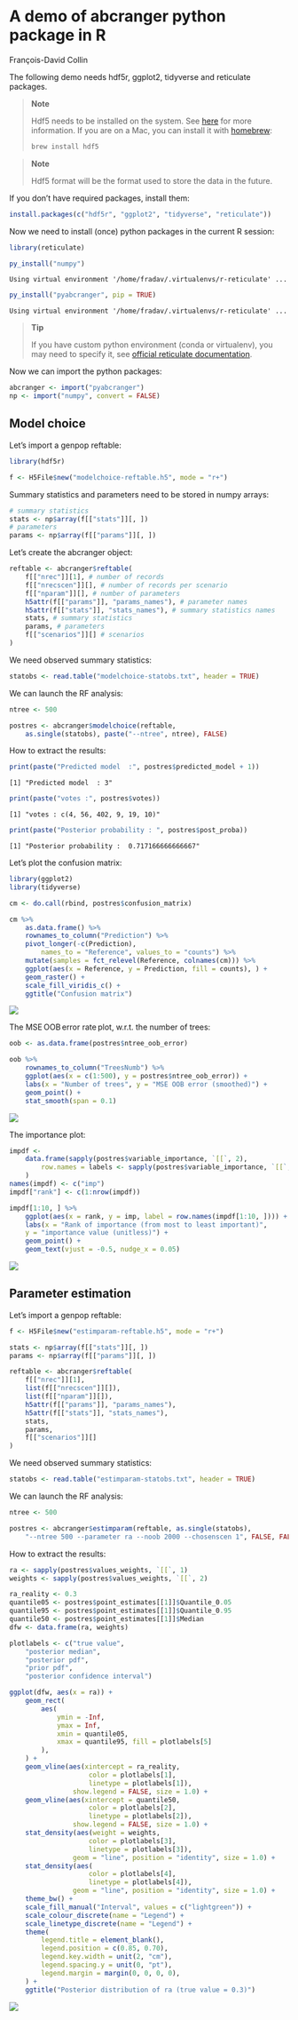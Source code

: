 A demo of abcranger python package in R
================
François-David Collin

The following demo needs hdf5r, ggplot2, tidyverse and reticulate
packages.

<div>

> **Note**
>
> Hdf5 needs to be installed on the system. See
> [here](https://support.hdfgroup.org/HDF5/release/obtain5.html) for
> more information. If you are on a Mac, you can install it with
> [homebrew](https://brew.sh/):
>
> ``` bash
> brew install hdf5
> ```

</div>

<div>

> **Note**
>
> Hdf5 format will be the format used to store the data in the future.

</div>

If you don’t have required packages, install them:

``` r
install.packages(c("hdf5r", "ggplot2", "tidyverse", "reticulate"))
```

Now we need to install (once) python packages in the current R session:

``` r
library(reticulate)

py_install("numpy")
```

    Using virtual environment '/home/fradav/.virtualenvs/r-reticulate' ...

``` r
py_install("pyabcranger", pip = TRUE)
```

    Using virtual environment '/home/fradav/.virtualenvs/r-reticulate' ...

<div>

> **Tip**
>
> If you have custom python environment (conda or virtualenv), you may
> need to specify it, see [official reticulate
> documentation](https://rstudio.github.io/reticulate/articles/python_packages.html).

</div>

Now we can import the python packages:

``` r
abcranger <- import("pyabcranger")
np <- import("numpy", convert = FALSE)
```

## Model choice

Let’s import a genpop reftable:

``` r
library(hdf5r)

f <- H5File$new("modelchoice-reftable.h5", mode = "r+")
```

Summary statistics and parameters need to be stored in numpy arrays:

``` r
# summary statistics
stats <- np$array(f[["stats"]][, ])
# parameters
params <- np$array(f[["params"]][, ])
```

Let’s create the abcranger object:

``` r
reftable <- abcranger$reftable(
    f[["nrec"]][1], # number of records
    f[["nrecscen"]][], # number of records per scenario
    f[["nparam"]][], # number of parameters
    h5attr(f[["params"]], "params_names"), # parameter names
    h5attr(f[["stats"]], "stats_names"), # summary statistics names
    stats, # summary statistics
    params, # parameters
    f[["scenarios"]][] # scenarios
)
```

We need observed summary statistics:

``` r
statobs <- read.table("modelchoice-statobs.txt", header = TRUE)
```

We can launch the RF analysis:

``` r
ntree <- 500

postres <- abcranger$modelchoice(reftable,
    as.single(statobs), paste("--ntree", ntree), FALSE)
```

How to extract the results:

``` r
print(paste("Predicted model  :", postres$predicted_model + 1))
```

    [1] "Predicted model  : 3"

``` r
print(paste("votes :", postres$votes))
```

    [1] "votes : c(4, 56, 402, 9, 19, 10)"

``` r
print(paste("Posterior probability : ", postres$post_proba))
```

    [1] "Posterior probability :  0.717166666666667"

Let’s plot the confusion matrix:

``` r
library(ggplot2)
library(tidyverse)

cm <- do.call(rbind, postres$confusion_matrix)

cm %>%
    as.data.frame() %>%
    rownames_to_column("Prediction") %>%
    pivot_longer(-c(Prediction),
        names_to = "Reference", values_to = "counts") %>%
    mutate(samples = fct_relevel(Reference, colnames(cm))) %>%
    ggplot(aes(x = Reference, y = Prediction, fill = counts), ) +
    geom_raster() +
    scale_fill_viridis_c() +
    ggtitle("Confusion matrix")
```

![](abcranger-reticulate_files/figure-commonmark/unnamed-chunk-10-1.png)

The MSE OOB error rate plot, w.r.t. the number of trees:

``` r
oob <- as.data.frame(postres$ntree_oob_error)

oob %>%
    rownames_to_column("TreesNumb") %>%
    ggplot(aes(x = c(1:500), y = postres$ntree_oob_error)) +
    labs(x = "Number of trees", y = "MSE OOB error (smoothed)") +
    geom_point() +
    stat_smooth(span = 0.1)
```

![](abcranger-reticulate_files/figure-commonmark/unnamed-chunk-11-1.png)

The importance plot:

``` r
impdf <-
    data.frame(sapply(postres$variable_importance, `[[`, 2),
        row.names = labels <- sapply(postres$variable_importance, `[[`, 1)
    )
names(impdf) <- c("imp")
impdf["rank"] <- c(1:nrow(impdf))

impdf[1:10, ] %>%
    ggplot(aes(x = rank, y = imp, label = row.names(impdf[1:10, ]))) +
    labs(x = "Rank of importance (from most to least important)",
    y = "importance value (unitless)") +
    geom_point() +
    geom_text(vjust = -0.5, nudge_x = 0.05)
```

![](abcranger-reticulate_files/figure-commonmark/unnamed-chunk-12-1.png)

## Parameter estimation

Let’s import a genpop reftable:

``` r
f <- H5File$new("estimparam-reftable.h5", mode = "r+")

stats <- np$array(f[["stats"]][, ])
params <- np$array(f[["params"]][, ])

reftable <- abcranger$reftable(
    f[["nrec"]][1],
    list(f[["nrecscen"]][]),
    list(f[["nparam"]][]),
    h5attr(f[["params"]], "params_names"),
    h5attr(f[["stats"]], "stats_names"),
    stats,
    params,
    f[["scenarios"]][]
)
```

We need observed summary statistics:

``` r
statobs <- read.table("estimparam-statobs.txt", header = TRUE)
```

We can launch the RF analysis:

``` r
ntree <- 500

postres <- abcranger$estimparam(reftable, as.single(statobs),
    "--ntree 500 --parameter ra --noob 2000 --chosenscen 1", FALSE, FALSE)
```

How to extract the results:

``` r
ra <- sapply(postres$values_weights, `[[`, 1)
weights <- sapply(postres$values_weights, `[[`, 2)

ra_reality <- 0.3
quantile05 <- postres$point_estimates[[1]]$Quantile_0.05
quantile95 <- postres$point_estimates[[1]]$Quantile_0.95
quantile50 <- postres$point_estimates[[1]]$Median
dfw <- data.frame(ra, weights)

plotlabels <- c("true value",
    "posterior median",
    "posterior pdf",
    "prior pdf",
    "posterior confidence interval")

ggplot(dfw, aes(x = ra)) +
    geom_rect(
        aes(
            ymin = -Inf,
            ymax = Inf,
            xmin = quantile05,
            xmax = quantile95, fill = plotlabels[5]
        ),
    ) +
    geom_vline(aes(xintercept = ra_reality,
                    color = plotlabels[1],
                    linetype = plotlabels[1]),
                show.legend = FALSE, size = 1.0) +
    geom_vline(aes(xintercept = quantile50,
                    color = plotlabels[2],
                    linetype = plotlabels[2]), 
                show.legend = FALSE, size = 1.0) +
    stat_density(aes(weight = weights,
                    color = plotlabels[3],
                    linetype = plotlabels[3]),
                geom = "line", position = "identity", size = 1.0) +
    stat_density(aes(
                    color = plotlabels[4],
                    linetype = plotlabels[4]),
                geom = "line", position = "identity", size = 1.0) +
    theme_bw() +
    scale_fill_manual("Interval", values = c("lightgreen")) +
    scale_colour_discrete(name = "Legend") +
    scale_linetype_discrete(name = "Legend") +
    theme(
        legend.title = element_blank(),
        legend.position = c(0.85, 0.70),
        legend.key.width = unit(2, "cm"),
        legend.spacing.y = unit(0, "pt"),
        legend.margin = margin(0, 0, 0, 0),
    ) +
    ggtitle("Posterior distribution of ra (true value = 0.3)")
```

![](abcranger-reticulate_files/figure-commonmark/unnamed-chunk-16-1.png)
